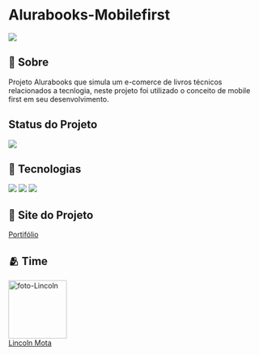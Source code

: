 
<h1>  Alurabooks-Mobilefirst </h1>

<img src="https://img.shields.io/github/license/LincolnMota07/Alurabooks-Mobilefirst">

<h2> 📜 Sobre</h2>
<p>Projeto Alurabooks que simula um e-comerce de livros técnicos relacionados a tecnlogia, neste projeto foi utilizado o conceito de mobile first em seu desenvolvimento.</p>

## Status do Projeto
<img src="https://img.shields.io/badge/STATUS-EM_DESENVOLVIMENTO-green">


## 🚀 Tecnologias
<div>
  <img src="https://img.shields.io/badge/HTML-239120?style=for-the-badge&logo=html5&logoColor=white">
  <img src="https://img.shields.io/badge/CSS-239120?&style=for-the-badge&logo=css3&logoColor=white">
  <img src="https://img.shields.io/badge/JavaScript-F7DF1E?style=for-the-badge&logo=javascript&logoColor=black">
</div>

## 🔗 Site do Projeto
<a href="https://portifolio-lincoln.vercel.app" target="_blank">Portifólio</a>


## 🫂 Time
<img src="https://avatars.githubusercontent.com/u/116844681?v=4" alt="foto-Lincoln" width=115><br><a href="https://github.com/LincolnMota07" target="_blank">Lincoln Mota</a>
